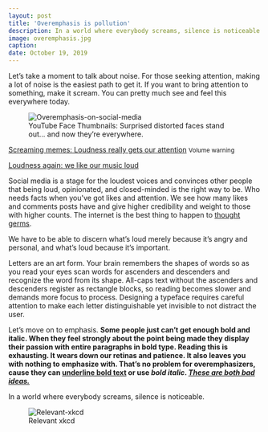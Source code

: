 ```yaml
---
layout: post
title: 'Overemphasis is pollution'
description: In a world where everybody screams, silence is noticeable.
image: overemphasis.jpg
caption: 
date: October 19, 2019
---
```


Let’s take a moment to talk about noise. For those seeking attention, making a lot of noise is the easiest path to get it. If you want to bring attention to something, make it scream. You can pretty much see and feel this everywhere today. 

<figure class="blog-figure image component image-big image-fullbleed body-copy-wide">
<img class="picture-image" src="https://www.howtogeek.com/wp-content/uploads/2018/04/xyoutube-face.jpg.pagespeed.gp+jp+jw+pj+ws+js+rj+rp+rw+ri+cp+md.ic.EOK058K-rR.jpg" alt="Overemphasis-on-social-media">
<figcaption class="image-text">YouTube Face Thumbnails: Surprised distorted faces stand out… and now they’re everywhere.</figcaption>
</figure>

[Screaming memes: Loudness really gets our attention](https://www.youtube.com/watch?v=PRkqOl002BE) <span class="full-underline" style="font-size: 12px;">Volume warning</span>

[Loudness again: we like our music loud](https://www.nytimes.com/2019/02/07/opinion/what-these-grammy-songs-tell-us-about-the-loudness-wars.html)

Social media is a stage for the loudest voices and convinces other people that being loud, opinionated, and closed-minded is the right way to be. Who needs facts when you've got likes and attention. We see how many likes and comments posts have and give higher credibility and weight to those with higher counts. The internet is the best thing to happen to [thought germs](https://www.youtube.com/watch?v=rE3j_RHkqJc).

We have to be able to discern what’s loud merely because it’s angry and personal, and what’s loud because it’s important.


Letters are an art form. Your brain remembers the shapes of words so as you read your eyes scan words for ascenders and descenders and recognize the word from its shape. All-caps text without the ascenders and descenders register as rectangle blocks, so reading becomes slower and demands more focus to process. Designing a typeface requires careful attention to make each letter distinguishable yet invisible to not distract the user. 

Let’s move on to emphasis. **Some people just can’t get enough bold and italic. When they feel strongly about the point being made they display their passion with entire paragraphs in bold type. Reading this is exhausting. It wears down our retinas and patience. It also leaves you with nothing to emphasize with. That’s no problem for overemphasizers, cause they can <u>underline bold text</u> or use *bold italic*. *<u>These are both bad ideas.</u>***

In a world where everybody screams, silence is noticeable.

<figure class="blog-figure image component image-big image-fullbleed body-copy-wide">
<img class="picture-image" src="https://imgs.xkcd.com/comics/brand_identity.png" alt="Relevant-xkcd">
<figcaption class="image-text">Relevant xkcd</figcaption>
</figure>